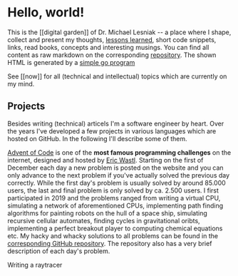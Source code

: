 # Hello, world!

This is the [[digital garden]] of Dr. Michael Lesniak -- a place where I shape, collect and present my thoughts, [lessons learned](/tag-lessonslearned.html), short code snippets, links, read books, concepts and interesting musings. You can find all content as raw markdown on the corresponding [repository](https://github.com/mlesniak/homepage). The shown HTML is generated by a [simple go program](https://github.com/mlesniak/homepage/blob/master/main.go)

See [[now]] for all (technical and intellectual) topics which are currently on my mind.

## Projects

Besides writing (technical) articels I'm a software engineer by heart. Over the years I've developed a few projects in various languages which are hosted on GitHub. In the following I'll describe some of them.

[Advent of Code](https://adventofcode.com) is one of the **most famous programming challenges** on the internet, designed and hosted by [Eric Wastl](https://twitter.com/ericwastl). Starting on the first of December each day a new problem is posted on the website and you can only advance to the next problem if you've actually solved the previous day correctly. While the first day's problem is usually solved by around 85.000 users, the last and final problem is only solved by ca. 2.500 users. I first participated in 2019 and the problems ranged from writing a virtual CPU, simulating a network of aforementioned CPUs, implementing path finding algorithms for painting robots on the hull of a space ship, simulating recursive cellular automates, finding cycles in gravitational oribts, implementing a perfect breakout player to computing chemical equations etc. My hacky and whacky solutions to all problems can be found in the [corresponding GitHub repository](https://github.com/mlesniak/advent-of-code-2019). The repository also has a very brief description of each day's problem.

Writing a raytracer 